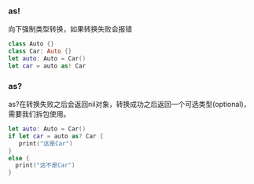 ### as!

向下强制类型转换，如果转换失败会报错

```swift
class Auto {}
class Car: Auto {}
let auto: Auto = Car()
let car = auto as! Car
```

### as?

as?在转换失败之后会返回nil对象，转换成功之后返回一个可选类型(optional)，需要我们拆包使用。

```swift
let auto: Auto = Car()
if let car = auto as? Car {
   print("这是Car")
}
else {
  print("这不是Car")
}
```